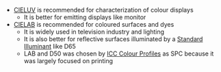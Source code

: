 - [CIELUV](CIELUV.md) is recommended for characterization of colour displays
	- It is better for emitting displays like monitor
- [CIELAB](CIELAB.md) is recommended for coloured surfaces and dyes
	- It is widely used in television industry and lighting
	- It is also better for reflective surfaces illuminated by a [Standard Illuminant](../../Standard%20Illuminant.md) like D65
	- LAB and D50 was chosen by [ICC Colour Profiles](../../Working%20with%20Colours/ICC%20Colour%20Profiles.md) as SPC because it was largely focused on printing
